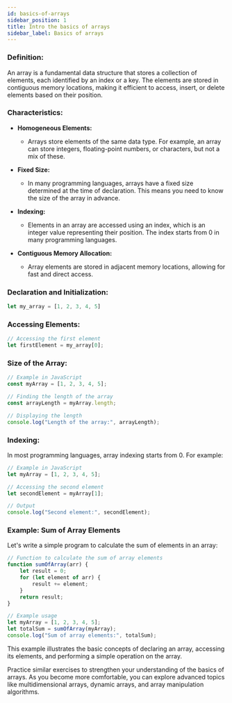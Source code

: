 ```yaml
---
id: basics-of-arrays
sidebar_position: 1
title: Intro the basics of arrays
sidebar_label: Basics of arrays
---
```


### Definition:

An array is a fundamental data structure that stores a collection of elements, each identified by an index or a key. The elements are stored in contiguous memory locations, making it efficient to access, insert, or delete elements based on their position.

### Characteristics:

- **Homogeneous Elements:**
  - Arrays store elements of the same data type. For example, an array can store integers, floating-point numbers, or characters, but not a mix of these.

- **Fixed Size:**
  - In many programming languages, arrays have a fixed size determined at the time of declaration. This means you need to know the size of the array in advance.

- **Indexing:**
  - Elements in an array are accessed using an index, which is an integer value representing their position. The index starts from 0 in many programming languages.

- **Contiguous Memory Allocation:**
  - Array elements are stored in adjacent memory locations, allowing for fast and direct access.

### Declaration and Initialization:

```js
let my_array = [1, 2, 3, 4, 5]
```

### Accessing Elements:

```js
// Accessing the first element
let firstElement = my_array[0];
```

### Size of the Array:

```js
// Example in JavaScript
const myArray = [1, 2, 3, 4, 5];

// Finding the length of the array
const arrayLength = myArray.length;

// Displaying the length
console.log("Length of the array:", arrayLength);

```

### Indexing:

In most programming languages, array indexing starts from 0. For example:

```js
// Example in JavaScript
let myArray = [1, 2, 3, 4, 5];

// Accessing the second element
let secondElement = myArray[1];

// Output
console.log("Second element:", secondElement);
```

### Example: Sum of Array Elements

Let's write a simple program to calculate the sum of elements in an array:

```js
// Function to calculate the sum of array elements
function sumOfArray(arr) {
    let result = 0;
    for (let element of arr) {
        result += element;
    }
    return result;
}

// Example usage
let myArray = [1, 2, 3, 4, 5];
let totalSum = sumOfArray(myArray);
console.log("Sum of array elements:", totalSum);
```

This example illustrates the basic concepts of declaring an array, accessing its elements, and performing a simple operation on the array.

Practice similar exercises to strengthen your understanding of the basics of arrays. As you become more comfortable, you can explore advanced topics like multidimensional arrays, dynamic arrays, and array manipulation algorithms.
